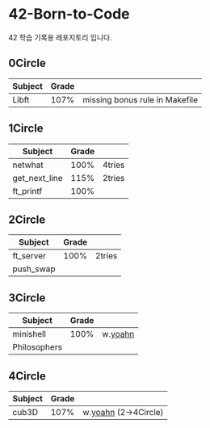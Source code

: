 # 42-Born-to-Code
42 학습 기록용 레포지토리 입니다.

## 0Circle

|     Subject    |  Grade |            | 
| -------------- | ------ | ---------- |
|      Libft     |  107%  | missing bonus rule in Makefile |

## 1Circle

|     Subject    |  Grade |            | 
| -------------- | ------ | ---------- |
|     netwhat    |  100%  | 4tries |
|  get_next_line |  115%  | 2tries |
|    ft_printf   |  100%  |        |

## 2Circle

|     Subject    |  Grade |            | 
| -------------- | ------ | ---------- |
|    ft_server   |  100%  | 2tries |
|    push_swap   |  |  |

## 3Circle

|     Subject    |  Grade |            | 
| -------------- | ------ | ---------- |
|    minishell   |  100%  | w.[yoahn](https://github.com/AYoungSn) |
|  Philosophers  |  |  |

## 4Circle

|     Subject    |  Grade |            | 
| -------------- | ------ | ---------- |
|      cub3D     |  107%  | w.[yoahn](https://github.com/AYoungSn) (2->4Circle)|
